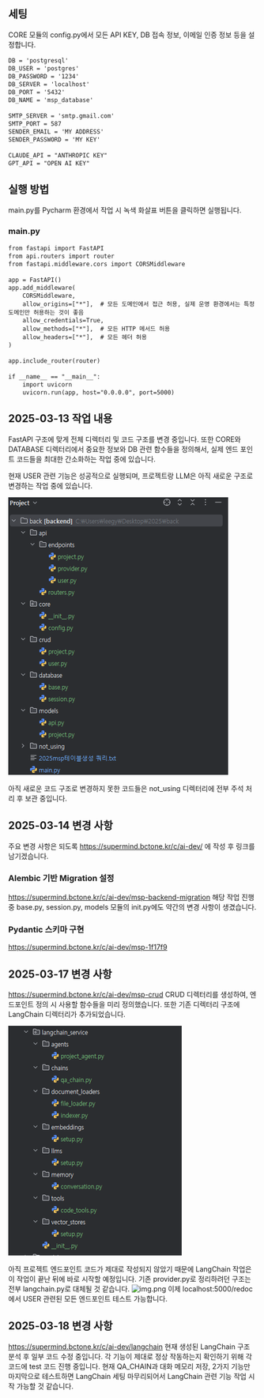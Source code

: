 ## 세팅 
CORE 모듈의 config.py에서 모든 API KEY, DB 접속 정보, 이메일 인증 정보 등을 설정합니다.
```
DB = 'postgresql'
DB_USER = 'postgres'
DB_PASSWORD = '1234'
DB_SERVER = 'localhost'
DB_PORT = '5432'
DB_NAME = 'msp_database'

SMTP_SERVER = 'smtp.gmail.com'
SMTP_PORT = 587
SENDER_EMAIL = 'MY ADDRESS'
SENDER_PASSWORD = 'MY KEY'

CLAUDE_API = "ANTHROPIC KEY"
GPT_API = "OPEN AI KEY"

```

## 실행 방법 
main.py를 
Pycharm 환경에서 작업 시 녹색 화살표 버튼을 클릭하면 실행됩니다.
### main.py
```
from fastapi import FastAPI
from api.routers import router
from fastapi.middleware.cors import CORSMiddleware

app = FastAPI()
app.add_middleware(
    CORSMiddleware,
    allow_origins=["*"],  # 모든 도메인에서 접근 허용, 실제 운영 환경에서는 특정 도메인만 허용하는 것이 좋음
    allow_credentials=True,
    allow_methods=["*"],  # 모든 HTTP 메서드 허용
    allow_headers=["*"],  # 모든 헤더 허용
)

app.include_router(router)

if __name__ == "__main__":
    import uvicorn
    uvicorn.run(app, host="0.0.0.0", port=5000)
```

## 2025-03-13 작업 내용
FastAPI 구조에 맞게 전체 디렉터리 및 코드 구조를 변경 중입니다.
또한 CORE와 DATABASE 디렉터리에서 중요한 정보와 DB 관련 함수들을 정의해서,
실제 엔드 포인트 코드들을 최대한 간소화하는 작업 중에 있습니다.

현재 USER 관련 기능은 성공적으로 실행되며,
프로젝트랑 LLM은 아직 새로운 구조로 변경하는 작업 중에 있습니다.

![img.png](not_using/img.png)

아직 새로운 코드 구조로 변경하지 못한 코드들은 not_using 디렉터리에 전부 주석 처리 후 보관 중입니다.


## 2025-03-14 변경 사항
주요 변경 사항은 되도록 https://supermind.bctone.kr/c/ai-dev/ 에 작성 후 링크를 남기겠습니다.
### Alembic 기반 Migration 설정
https://supermind.bctone.kr/c/ai-dev/msp-backend-migration
해당 작업 진행 중 base.py, session.py, models 모듈의 init.py에도 약간의 변경 사항이 생겼습니다.
### Pydantic 스키마 구현
https://supermind.bctone.kr/c/ai-dev/msp-1f17f9
## 2025-03-17 변경 사항
https://supermind.bctone.kr/c/ai-dev/msp-crud
CRUD 디렉터리를 생성하여, 엔드포인트 정의 시 사용할 함수들을 미리 정의했습니다.
또한 기존 디렉터리 구조에 LangChain 디렉터리가 추가되었습니다.

![img_1.png](not_using/img_1.png)

아직 프로젝트 엔드포인트 코드가 제대로 작성되지 않았기 때문에 LangChain 작업은 이 작업이 끝난 뒤에 바로 시작할 예정입니다.
기존 provider.py로 정리하려던 구조는 전부 langchain.py로 대체될 것 같습니다.
![img.png](not_using/imgㅈ.png)
이제 localhost:5000/redoc 에서 USER 관련된 모든 엔드포인트 테스트 가능합니다.

## 2025-03-18 변경 사항
https://supermind.bctone.kr/c/ai-dev/langchain
현재 생성된 LangChain 구조 분석 후 일부 코드 수정 중입니다.
각 기능이 제대로 정상 작동하는지 확인하기 위해 각 코드에 test 코드 진행 중입니다.
현재 QA_CHAIN과 대화 메모리 저장, 2가지 기능만 마지막으로 테스트하면 LangChain 세팅 마무리되어서 LangChain 관련 기능 작업 시작 가능할 것 같습니다.

